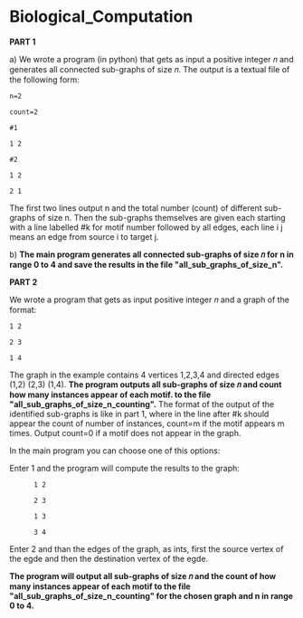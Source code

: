 # Biological_Computation

**PART 1**

a) We wrote a program (in python) that gets as input a positive integer 𝑛 and generates all connected sub-graphs of size 𝑛.
The output is a textual file of the following form:

    n=2 
    
    count=2   
    
    #1   
    
    1 2  
    
    #2
    
    1 2
    
    2 1
    
The first two lines output n and the total number (count) of different sub-graphs of size n.
Then the sub-graphs themselves are given each starting with a line labelled #k for motif number followed by all edges,
each line i j means an edge from source i to target j.

b) **The main program generates all connected sub-graphs of size 𝑛 for n in range 0 to 4 and save the results in the file "all_sub_graphs_of_size_n".**


**PART 2**

We wrote a program that gets as input positive integer 𝑛 and a graph of the format:

    1 2
    
    2 3
    
    1 4
    
The graph in the example contains 4 vertices 1,2,3,4 and directed edges (1,2) (2,3) (1,4).
**The program outputs all sub-graphs of size 𝑛 and count how many instances appear of each motif. to the file "all_sub_graphs_of_size_n_counting".**
The format of the output of the identified sub-graphs is like in part 1,
where in the line after #k should appear the count of number of instances, 
count=m if the motif appears m times. 
Output count=0 if a motif does not appear in the graph.

In the main program you can choose one of this options:

  Enter 1 and the program will compute the results to the graph:
  
          1 2
          
          2 3
          
          1 3
          
          3 4
          
        
  Enter 2 and than the edges of the graph, as ints, first the source vertex of the egde and then the destination vertex of the egde. 
  
**The program will output all sub-graphs of size 𝑛 and the count of  how many instances appear of each motif to the file "all_sub_graphs_of_size_n_counting"
for the chosen graph and n in range 0 to 4.**
